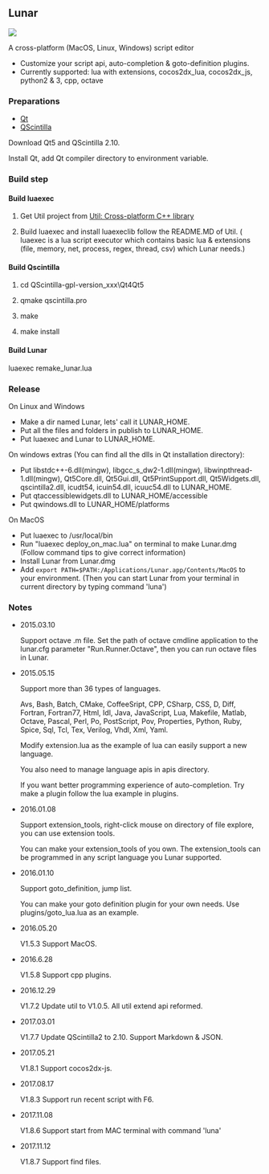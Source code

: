 ## Lunar ##

![](https://github.com/joshua-meng/Lunar/wiki/assets/lunar_linux.png)

A cross-platform (MacOS, Linux, Windows) script editor

- Customize your script api, auto-completion & goto-definition plugins.
- Currently supported: lua with extensions, cocos2dx_lua, cocos2dx_js, python2 & 3, cpp, octave 

### Preparations ###

- [Qt](https://www.qt.io/)
- [QScintilla](https://github.com/jie-meng/QScintilla)

Download Qt5 and QScintilla 2.10.

Install Qt, add Qt compiler directory to environment variable.

### Build step ###

#### Build luaexec ####

1. Get Util project from [Util: Cross-platform C++ library](https://github.com/jie-meng/Util)

2. Build luaexec and install luaexeclib follow the README.MD of Util. ( luaexec is a lua script executor which contains basic lua & extensions (file, memory, net, process, regex, thread, csv) which Lunar needs.)
 
#### Build Qscintilla ####

1. cd QScintilla-gpl-version_xxx\Qt4Qt5

2. qmake qscintilla.pro

3. make

4. make install

#### Build Lunar ####

luaexec remake_lunar.lua

### Release ###

On Linux and Windows 

- Make a dir named Lunar, lets' call it LUNAR_HOME. 
- Put all the files and folders in publish to LUNAR_HOME.
- Put luaexec and Lunar to LUNAR_HOME.

On windows extras (You can find all the dlls in Qt installation directory):

- Put libstdc++-6.dll(mingw), libgcc_s_dw2-1.dll(mingw), libwinpthread-1.dll(mingw), Qt5Core.dll, Qt5Gui.dll,  Qt5PrintSupport.dll, Qt5Widgets.dll, qscintilla2.dll, icudt54, icuin54.dll, icuuc54.dll to LUNAR_HOME.
- Put qtaccessiblewidgets.dll to LUNAR_HOME/accessible
- Put qwindows.dll to LUNAR_HOME/platforms

On MacOS

- Put luaexec to /usr/local/bin
- Run "luaexec deploy_on_mac.lua" on terminal to make Lunar.dmg (Follow command tips to give correct information)
- Install Lunar from Lunar.dmg
- Add `export PATH=$PATH:/Applications/Lunar.app/Contents/MacOS` to your environment. (Then you can start Lunar from your terminal in current directory by typing command 'luna')

### Notes ###

- 2015.03.10

	Support octave .m file. Set the path of octave cmdline application to the lunar.cfg parameter "Run.Runner.Octave", then you can run octave files in Lunar.

- 2015.05.15

	Support more than 36 types of languages.
	
	Avs, Bash, Batch, CMake, CoffeeSript, CPP, CSharp, CSS, D, Diff, Fortran, Fortran77, Html, Idl, 
	Java, JavaScript, Lua, Makefile, Matlab, Octave, Pascal, Perl, Po, PostScript, Pov, Properties, 
	Python, Ruby, Spice, Sql, Tcl, Tex, Verilog, Vhdl, Xml, Yaml.
	
	Modify extension.lua as the example of lua can easily support a new language.
	
	You also need to manage language apis in apis directory.

	If you want better programming experience of auto-completion. Try make a plugin follow the lua example in plugins.

- 2016.01.08

	Support extension_tools, right-click mouse on directory of file explore, you can use extension tools.
	
	You can make your extension_tools of you own. The extension_tools can be programmed in any script language you Lunar supported.

- 2016.01.10
    
    Support goto_definition, jump list.

    You can make your goto definition plugin for your own needs. Use plugins/goto_lua.lua as an example.

- 2016.05.20

    V1.5.3 Support MacOS.

- 2016.6.28
    
    V1.5.8 Support cpp plugins.

- 2016.12.29
	
    V1.7.2 Update util to V1.0.5. All util extend api reformed.

- 2017.03.01

    V1.7.7 Update QScintilla2 to 2.10. Support Markdown & JSON.
    
- 2017.05.21
    
    V1.8.1 Support cocos2dx-js.
    
- 2017.08.17

	V1.8.3 Support run recent script with F6.
	
- 2017.11.08
	
	V1.8.6 Support start from MAC terminal with command 'luna'

- 2017.11.12
    
    V1.8.7 Support find files.